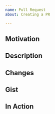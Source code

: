 ```yaml
---
name: Pull Request
about: Creating a PR

---
```


<!--
        Hi there!
        Thanks for taking the time and putting the effort into making fabric better! 💖
        Take a look at /CONTRIBUTING.md for crucial instructions regarding local setup, testing etc.
        https://github.com/fabricjs/fabric.js/blob/master/CONTRIBUTING.md

        Adding tests that verify your fix and safegurad it from unwanted loss and changes is a MUST.

        PRing is not always simple, don't hestitate to ask for help (beware of 'em gotchas 😓).
        We appreciate your effort and would like the process to be productive and enjoyable.
        A strong community means a strong and better product for everyone.
-->


<!--        
        📣 IMPORTANT NOTICE - PR LOCKDOWN 🔒    04/2022
        We are excited to announce that fabric is migrating to modern typescript/javascript 🤩.
        This means we will ⛔ not be accepting any PRs out of scope with the migration.
        We understand this might be annoying but wasted work is ever more so.
        The migration will be extreme on the source code so PRs from before will probably become stale to the point of death after the migration.
        It hurts us the throw away good work, effort and time put into fabric so please stay patient.
        You are welcome to join the migration effort 🔨
        https://github.com/fabricjs/fabric.js/issues/7596

        If you remain strong minded about PRing and the fix is small you can submit a PR to the 5.x branch
        During the migration we will port these changes to master
-->



## Motivation
<!-- Why you are proposing -->
<!-- You can use the @closes notation to mark issues that will be resolved by this PR -->

## Description
<!-- What you are proposing -->

## Changes
<!-- before the fix vs. after -->

## Gist
<!-- Technical stuff if necessary -->

## In Action
<!-- Show case your accomplishment -->
<!-- Upload screenshots, screencasts and live examples showing your fix in contrast to the current state -->
